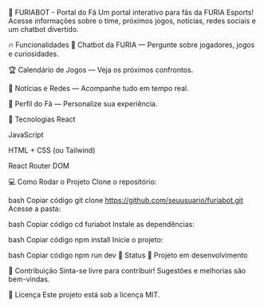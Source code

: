 🐺 FURIABOT - Portal do Fã
Um portal interativo para fãs da FURIA Esports!
Acesse informações sobre o time, próximos jogos, notícias, redes sociais e um chatbot divertido.

🔥 Funcionalidades
🤖 Chatbot da FURIA — Pergunte sobre jogadores, jogos e curiosidades.

🏆 Calendário de Jogos — Veja os próximos confrontos.

📰 Notícias e Redes — Acompanhe tudo em tempo real.

👤 Perfil do Fã — Personalize sua experiência.

🚀 Tecnologias
React

JavaScript

HTML + CSS (ou Tailwind)

React Router DOM

💻 Como Rodar o Projeto
Clone o repositório:

bash
Copiar código
git clone https://github.com/seuusuario/furiabot.git
Acesse a pasta:

bash
Copiar código
cd furiabot
Instale as dependências:

bash
Copiar código
npm install
Inicie o projeto:

bash
Copiar código
npm run dev
🎯 Status
🚧 Projeto em desenvolvimento

🧠 Contribuição
Sinta-se livre para contribuir! Sugestões e melhorias são bem-vindas.

📜 Licença
Este projeto está sob a licença MIT.

